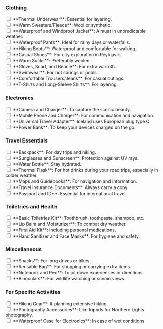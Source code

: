 <h3>Clothing</h3> 
<input type="checkbox" id="thermalUnderwear" name="clothing1">&nbsp;<label for="thermalUnderwear">**Thermal Underwear**: Essential for layering.</label><br>
<input type="checkbox" id="warmSweaters" name="clothing2">&nbsp;<label for="warmSweaters">**Warm Sweaters/Fleece**: Wool or synthetic.</label><br>
<input type="checkbox" id="waterproofJacket" name="clothing3">&nbsp;<label for="waterproofJacket">**Waterproof and Windproof Jacket**: A must in unpredictable weather.</label><br>
<input type="checkbox" id="waterproofPants" name="clothing4">&nbsp;<label for="waterproofPants">**Waterproof Pants**: Ideal for rainy days or waterfalls.</label><br>
<input type="checkbox" id="hikingBoots" name="clothing5">&nbsp;<label for="hikingBoots">**Hiking Boots**: Waterproof and comfortable for walking.</label><br>
<input type="checkbox" id="casualShoes" name="clothing6">&nbsp;<label for="casualShoes">**Casual Shoes**: For city exploration in Reykjavik.</label><br>
<input type="checkbox" id="warmSocks" name="clothing7">&nbsp;<label for="warmSocks">**Warm Socks**: Preferably woolen.</label><br>
<input type="checkbox" id="accessories" name="clothing8">&nbsp;<label for="accessories">**Gloves, Scarf, and Beanie**: For extra warmth.</label><br>
<input type="checkbox" id="swimwear" name="clothing9">&nbsp;<label for="swimwear">**Swimwear**: For hot springs or pools.</label><br>
<input type="checkbox" id="comfortableTrousers" name="clothing10">&nbsp;<label for="comfortableTrousers">**Comfortable Trousers/Jeans**: For casual outings.</label><br>
<input type="checkbox" id="shirts" name="clothing11">&nbsp;<label for="shirts">**T-Shirts and Long-Sleeve Shirts**: For layering.</label><br>

<h3>Electronics</h3> 
<input type="checkbox" id="camera" name="electronics1">&nbsp;<label for="camera">**Camera and Charger**: To capture the scenic beauty.</label><br>
<input type="checkbox" id="mobilePhone" name="electronics2">&nbsp;<label for="mobilePhone">**Mobile Phone and Charger**: For communication and navigation.</label><br>
<input type="checkbox" id="adapter" name="electronics3">&nbsp;<label for="adapter">**Universal Travel Adapter**: Iceland uses European plug type C.</label><br>
<input type="checkbox" id="powerBank" name="electronics4">&nbsp;<label for="powerBank">**Power Bank**: To keep your devices charged on the go.</label><br>

<h3>Travel Essentials</h3>
<input type="checkbox" id="backpack" name="travel1">&nbsp;<label for="backpack">**Backpack**: For day trips and hiking.</label><br><input type="checkbox" id="sunglasses" name="travel2">&nbsp;<label for="sunglasses">**Sunglasses and Sunscreen**: Protection against UV rays.</label><br>
<input type="checkbox" id="waterBottle" name="travel3">&nbsp;<label for="waterBottle">**Water Bottle**: Stay hydrated.</label><br>
<input type="checkbox" id="waterBottle" name="travel17">&nbsp;<label for="thermalFlask">**Thermal Flask**: For hot drinks during your road trips, especially in colder weather.</label><br>
<input type="checkbox" id="maps" name="travel4">&nbsp;<label for="maps">**Maps and Guidebooks**: For navigation and information.</label><br>
<input type="checkbox" id="insurance" name="travel5">&nbsp;<label for="insurance">**Travel Insurance Documents**: Always carry a copy.</label><br>
<input type="checkbox" id="passport" name="travel6">&nbsp;<label for="passport">**Passport and ID**: Essential for international travel.</label><br>
<h3>Toiletries and Health</h3>
<input type="checkbox" id="toiletriesKit" name="health1">&nbsp;<label for="toiletriesKit">**Basic Toiletries Kit**: Toothbrush, toothpaste, shampoo, etc.</label><br>
<input type="checkbox" id="lipBalm" name="health2">&nbsp;<label for="lipBalm">**Lip Balm and Moisturizer**: To combat dry weather.</label><br>
<input type="checkbox" id="firstAid" name="health3">&nbsp;<label for="firstAid">**First Aid Kit**: Including personal medications.</label><br>
<input type="checkbox" id="sanitizer" name="health4">&nbsp;<label for="sanitizer">**Hand Sanitizer and Face Masks**: For hygiene and safety.</label><br>

<h3>Miscellaneous</h3>
<input type="checkbox" id="snacks" name="misc1">&nbsp;<label for="snacks">**Snacks**: For long drives or hikes.</label><br>
<input type="checkbox" id="reusableBag" name="misc2">&nbsp;<label for="reusableBag">**Reusable Bag**: For shopping or carrying extra items.</label><br>
<input type="checkbox" id="notebook" name="misc3">&nbsp;<label for="notebook">**Notebook and Pen**: To jot down experiences or directions.</label><br>
<input type="checkbox" id="binoculars" name="misc4">&nbsp;<label for="binoculars">**Binoculars**: For wildlife watching or scenic views.</label><br>

<h3>For Specific Activities</h3>
<input type="checkbox" id="hikingGear" name="activities1">&nbsp;<label for="hikingGear">**Hiking Gear**: If planning extensive hiking.</label><br><input type="checkbox" id="photoAccessories" name="activities2">&nbsp;<label for="photoAccessories">**Photography Accessories**: Like tripods for Northern Lights photography.</label><br>
<input type="checkbox" id="waterproofCase" name="activities3">&nbsp;<label for="waterproofCase">**Waterproof Case for Electronics**: In case of wet conditions.</label><br>

<script>
  // JavaScript to handle persistence
  const checkboxes = document.querySelectorAll('input[type="checkbox"]');

  checkboxes.forEach((checkbox) => {
    // Load the checkbox state from localStorage (if available)
    const checkboxId = checkbox.id;
    if (localStorage.getItem(checkboxId) === 'checked') {
      checkbox.checked = true;
    }

    // Add an event listener to save the checkbox state when it changes
    checkbox.addEventListener('change', () => {
      if (checkbox.checked) {
        localStorage.setItem(checkboxId, 'checked');
      } else {
        localStorage.removeItem(checkboxId);
      }
    });
  });
</script>
